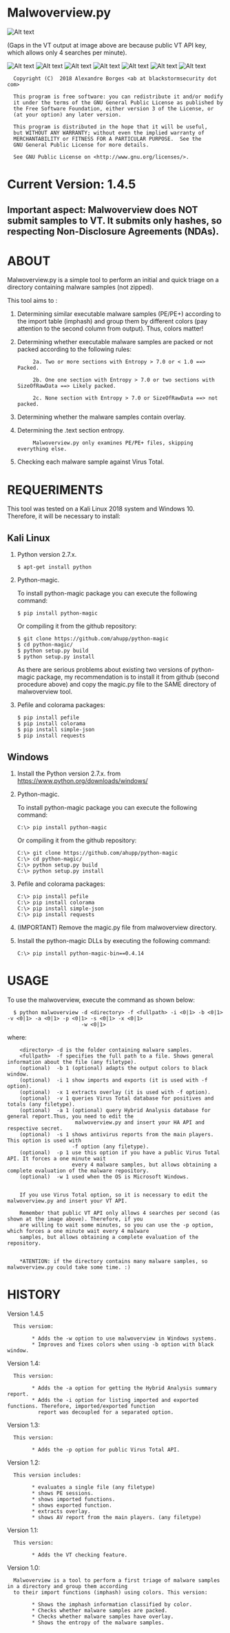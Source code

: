 # Malwoverview.py

![Alt text](malwoverview1_1.jpg?raw=true "Title")


(Gaps in the VT output at image above are because public VT API key, which allows only 4 searches per minute).  



![Alt text](malwoverview1_2a2.jpg?raw=true "Title")
![Alt text](malwoverview1_2b1.jpg?raw=true "Title")
![Alt text](malwoverview1_3a.jpg?raw=true "Title")
![Alt text](malwoverview1_4d.jpg?raw=true "Title")
![Alt text](malwoverview_145a.jpg?raw=true "Title")
![Alt text](malwoverview_145b.jpg?raw=true "Title")
![Alt text](malwoverview_145c.jpg?raw=true "Title")



      Copyright (C)  2018 Alexandre Borges <ab at blackstormsecurity dot com>

      This program is free software: you can redistribute it and/or modify
      it under the terms of the GNU General Public License as published by
      the Free Software Foundation, either version 3 of the License, or
      (at your option) any later version.

      This program is distributed in the hope that it will be useful,
      but WITHOUT ANY WARRANTY; without even the implied warranty of
      MERCHANTABILITY or FITNESS FOR A PARTICULAR PURPOSE.  See the
      GNU General Public License for more details.

      See GNU Public License on <http://www.gnu.org/licenses/>.


# Current Version: 1.4.5

## Important aspect:  Malwoverview does NOT submit samples to VT. It submits only hashes, so respecting Non-Disclosure Agreements (NDAs).

# ABOUT

Malwoverview.py is a simple tool to perform an initial and quick triage on a directory containing malware samples (not zipped).  

This tool aims to : 

1. Determining similar executable malware samples (PE/PE+) according to the import table (imphash) and group them by different colors (pay attention to the second column from output). Thus, colors matter!
2. Determining whether executable malware samples are packed or not packed according to the following rules:
      
      
            2a. Two or more sections with Entropy > 7.0 or < 1.0 ==> Packed.

            2b. One one section with Entropy > 7.0 or two sections with SizeOfRawData ==> Likely packed.

            2c. None section with Entropy > 7.0 or SizeOfRawData ==> not packed.
      
      
3. Determining whether the malware samples contain overlay.
4. Determining the .text section entropy. 


            Malwoverview.py only examines PE/PE+ files, skipping everything else.  

5. Checking each malware sample against Virus Total. 


# REQUERIMENTS

This tool was tested on a Kali Linux 2018 system and Windows 10. Therefore, it will be necessary to install:

## Kali Linux

1. Python version 2.7.x. 

       $ apt-get install python
            
2. Python-magic.  

      To install python-magic package you can execute the following command:
      
       $ pip install python-magic
      
      Or compiling it from the github repository:
      
       $ git clone https://github.com/ahupp/python-magic
       $ cd python-magic/
       $ python setup.py build
       $ python setup.py install
      
      As there are serious problems about existing two versions of python-magic package, my recommendation is to install it
      from github (second procedure above) and copy the magic.py file to the SAME directory of malwoverview tool. 
      
3. Pefile and colorama packages: 

       $ pip install pefile
       $ pip install colorama
       $ pip install simple-json
       $ pip install requests

## Windows

1. Install the Python version 2.7.x. from https://www.python.org/downloads/windows/ 

2. Python-magic.  

      To install python-magic package you can execute the following command:
      
       C:\> pip install python-magic
      
      Or compiling it from the github repository:
      
       C:\> git clone https://github.com/ahupp/python-magic
       C:\> cd python-magic/
       C:\> python setup.py build
       C:\> python setup.py install
      
3. Pefile and colorama packages: 

       C:\> pip install pefile
       C:\> pip install colorama
       C:\> pip install simple-json
       C:\> pip install requests
       
4. (IMPORTANT) Remove the magic.py file from malwoverview directory.

5. Install the python-magic DLLs by executing the following command:

       C:\> pip install python-magic-bin==0.4.14 
       
       
# USAGE

To use the malwoverview, execute the command as shown below:

      $ python malwoverview -d <directory> -f <fullpath> -i <0|1> -b <0|1> -v <0|1> -a <0|1> -p <0|1> -s <0|1> -x <0|1>
                            -w <0|1>
      
  where: 
  
        <directory> -d is the folder containing malware samples. 
        <fullpath>  -f specifies the full path to a file. Shows general information about the file (any filetype).
        (optional)  -b 1 (optional) adapts the output colors to black window.
        (optional)  -i 1 show imports and exports (it is used with -f option).
        (optional)  -x 1 extracts overlay (it is used with -f option).
        (optional)  -v 1 queries Virus Total database for positives and totals (any filetype).
        (optional)  -a 1 (optional) query Hybrid Analysis database for general report.Thus, you need to edit the 
                          malwoverview.py and insert your HA API and respective secret.
        (optional)  -s 1 shows antivirus reports from the main players. This option is used with 
                         -f option (any filetype). 
        (optional)  -p 1 use this option if you have a public Virus Total API. It forces a one minute wait 
                         every 4 malware samples, but allows obtaining a complete evaluation of the malware repository.
        (optional)  -w 1 used when the OS is Microsoft Windows.

        
        If you use Virus Total option, so it is necessary to edit the malwoverview.py and insert your VT API. 
        
        Remember that public VT API only allows 4 searches per second (as shown at the image above). Therefore, if you 
        are willing to wait some minutes, so you can use the -p option, which forces a one minute wait every 4 malware 
        samples, but allows obtaining a complete evaluation of the repository.
        
  
        *ATENTION: if the directory contains many malware samples, so malwoverview.py could take some time. :)
  
# HISTORY

Version 1.4.5

      This versiom:
      
            * Adds the -w option to use malwoverview in Windows systems.
            * Improves and fixes colors when using -b option with black window.  

Version 1.4: 

      This version:

            * Adds the -a option for getting the Hybrid Analysis summary report.
            * Adds the -i option for listing imported and exported functions. Therefore, imported/exported function 
              report was decoupled for a separated option.  
                  
Version 1.3: 

      This version:

            * Adds the -p option for public Virus Total API.
            
Version 1.2: 

      This version includes:

            * evaluates a single file (any filetype)
            * shows PE sessions.
            * shows imported functions.
            * shows exported function.
            * extracts overlay.
            * shows AV report from the main players. (any filetype)

Version 1.1: 

      This version:

            * Adds the VT checking feature.


Version 1.0:

      Malwoverview is a tool to perform a first triage of malware samples in a directory and group them according 
      to their import functions (imphash) using colors. This version:

            * Shows the imphash information classified by color. 
            * Checks whether malware samples are packed.  
            * Checks whether malware samples have overlay. 
            * Shows the entropy of the malware samples. 


